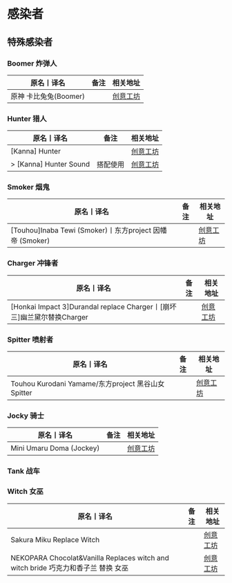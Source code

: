 # 感染者

## 特殊感染者

### Boomer 炸弹人

| 原名丨译名            | 备注 | 相关地址                                                                      |
| --------------------- | ---- | ----------------------------------------------------------------------------- |
| 原神 卡比兔兔(Boomer) |      | [创意工坊](https://steamcommunity.com/sharedfiles/filedetails/?id=2270853383) |

### Hunter 猎人

| 原名丨译名             | 备注     | 相关地址                                                                     |
| ---------------------- | -------- | ---------------------------------------------------------------------------- |
| [Kanna] Hunter         |          | [创意工坊](https://steamcommunity.com/sharedfiles/filedetails/?id=894506345) |
| > [Kanna] Hunter Sound | 搭配使用 | [创意工坊](https://steamcommunity.com/sharedfiles/filedetails/?id=905845475) |

### Smoker 烟鬼

| 原名丨译名                                                | 备注 | 相关地址                                                                      |
| --------------------------------------------------------- | ---- | ----------------------------------------------------------------------------- |
| [Touhou]Inaba Tewi (Smoker)丨东方project 因幡 帝 (Smoker) |      | [创意工坊](https://steamcommunity.com/sharedfiles/filedetails/?id=1356794718) |

### Charger 冲锋者

| 原名丨译名                                                             | 备注 | 相关地址                                                                      |
| ---------------------------------------------------------------------- | ---- | ----------------------------------------------------------------------------- |
| [Honkai Impact 3]Durandal replace Charger丨[崩坏三]幽兰黛尔替换Charger |      | [创意工坊](https://steamcommunity.com/sharedfiles/filedetails/?id=2253593003) |

### Spitter 喷射者

| 原名丨译名                                          | 备注 | 相关地址                                                                      |
| --------------------------------------------------- | ---- | ----------------------------------------------------------------------------- |
| Touhou Kurodani Yamame/东方project 黑谷山女 Spitter |      | [创意工坊](https://steamcommunity.com/sharedfiles/filedetails/?id=2474731228) |

### Jocky 骑士

| 原名丨译名               | 备注 | 相关地址                                                                      |
| ------------------------ | ---- | ----------------------------------------------------------------------------- |
| Mini Umaru Doma (Jockey) |      | [创意工坊](https://steamcommunity.com/sharedfiles/filedetails/?id=2001004696) |

### Tank 战车

### Witch 女巫

| 原名丨译名                                                                        | 备注 | 相关地址                                                                      |
| --------------------------------------------------------------------------------- | ---- | ----------------------------------------------------------------------------- |
| Sakura Miku Replace Witch                                                         |      | [创意工坊](https://steamcommunity.com/sharedfiles/filedetails/?id=322584371)  |
| NEKOPARA Chocolat&Vanilla Replaces witch and witch bride 巧克力和香子兰 替换 女巫 |      | [创意工坊](https://steamcommunity.com/sharedfiles/filedetails/?id=2609065588) |
